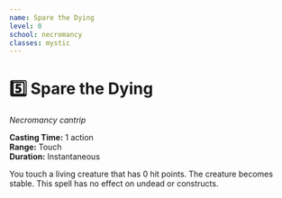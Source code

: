 ```yaml
---
name: Spare the Dying
level: 0
school: necromancy
classes: mystic
---
```


# :five: Spare the Dying 
_Necromancy cantrip_ 

**Casting Time:** 1 action    
**Range:** Touch    
**Duration:** Instantaneous 

You touch a living creature that has 0 hit points. The creature becomes stable. This spell has no effect on undead or constructs.